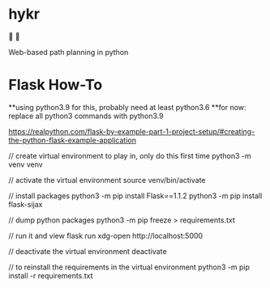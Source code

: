 # hykr
:sunrise_over_mountains: :snake:

Web-based path planning in python

# Flask How-To

**using python3.9 for this, probably need at least python3.6
**for now: replace all python3 commands with python3.9

https://realpython.com/flask-by-example-part-1-project-setup/#creating-the-python-flask-example-application

// create virtual environment to play in, only do this first time
python3 -m venv venv

// activate the virtual environment
source venv/bin/activate

// install packages
python3 -m pip install Flask==1.1.2
python3 -m pip install flask-sijax

// dump python packages
python3 -m pip freeze > requirements.txt

// run it and view
flask run
xdg-open http://localhost:5000

// deactivate the virtual environment
deactivate

// to reinstall the requirements in the virtual environment
python3 -m pip install -r requirements.txt
